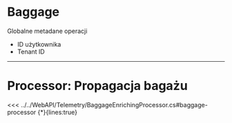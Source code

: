 # Baggage

Globalne metadane operacji

<v-clicks>

- ID użytkownika
- Tenant ID

</v-clicks>

<!--
- Kolekcja klucz-wartość
    - możliwe obiekty złożone
- Domyślnie nie używany w śladach, OTEL zapewnie jedynie propagację
- Należy uważać co jest tam zawierane ponieważ dane mogą się gromadzić
-->

---

# Processor: Propagacja bagażu

<<< ../../WebAPI/Telemetry/BaggageEnrichingProcessor.cs#baggage-processor {*}{lines:true}
